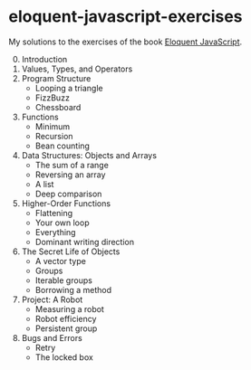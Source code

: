 # eloquent-javascript-exercises

My solutions to the exercises of the book
[Eloquent JavaScript](https://eloquentjavascript.net/).

0. Introduction
1. Values, Types, and Operators
2. Program Structure
    - Looping a triangle
    - FizzBuzz
    - Chessboard
3. Functions
    - Minimum
    - Recursion
    - Bean counting
4. Data Structures: Objects and Arrays
    - The sum of a range
    - Reversing an array
    - A list
    - Deep comparison
5. Higher-Order Functions
    - Flattening
    - Your own loop
    - Everything
    - Dominant writing direction
6. The Secret Life of Objects
    - A vector type
    - Groups
    - Iterable groups
    - Borrowing a method
7. Project: A Robot
    - Measuring a robot
    - Robot efficiency
    - Persistent group
8. Bugs and Errors
    - Retry
    - The locked box
